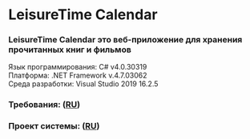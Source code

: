 # LeisureTime Calendar

### LeisureTime Calendar это веб-приложение для хранения прочитанных книг и фильмов

Язык программирования: C# v4.0.30319  
Платформа: .NET Framework v.4.7.03062  
Среда разработки: Visual Studio 2019 16.2.5

### Требования: ([RU](https://github.com/Dupanov650501/LeisureTime/blob/master/%D0%A2%D1%80%D0%B5%D0%B1%D0%BE%D0%B2%D0%B0%D0%BD%D0%B8%D1%8F.md))

### Проект системы: ([RU](https://github.com/Dupanov650501/LeisureTime/blob/master/Diagrams/ReadMe.md))
